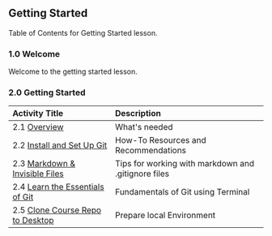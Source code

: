 ## Getting Started

Table of Contents for Getting Started lesson.   

### 1.0 Welcome
Welcome to the getting started lesson. 


### 2.0 Getting Started


| Activity Title | Description |
|:------------- |:-------------|
| 2.1 [Overview](2_1_overview.md) | What's needed |
| 2.2 [Install and Set Up Git](2_2_install_setup_git.md)                        | How-To Resources and Recommendations |
| 2.3 [Markdown & Invisible Files](2_3_markdown_editor.md)           | Tips for working with markdown and .gitignore files |
| 2.4 [Learn the Essentials of Git](2_4_git_essentials.md)        | Fundamentals of Git using Terminal |
| 2.5 [Clone Course Repo to Desktop](2_5_clone_course.md)        | Prepare local Environment |



